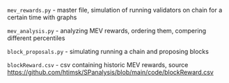 
`mev_rewards.py` - master file, simulation of running validators on chain for a certain time with graphs

`mev_analysis.py` - analyzing MEV rewards, ordering them, compering different percentiles  

`block_proposals.py` - simulating running a chain and proposing blocks 

`blockReward.csv` - csv containing historic MEV rewards, source https://github.com/htimsk/SPanalysis/blob/main/code/blockReward.csv